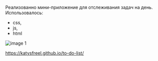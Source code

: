 Реализованно мини-приложение для отслеживания задач на день.
Использовалось:
- css,
- js,
- html

![image 1](https://user-images.githubusercontent.com/97260406/233399853-7c5342a0-f074-425c-a2f8-743c27269f79.png)

https://katysfreel.github.io/to-do-list/
